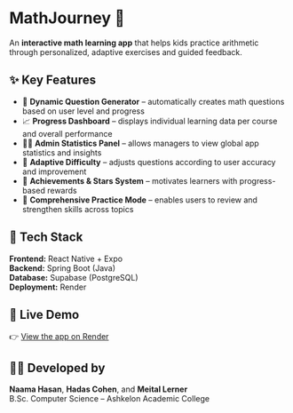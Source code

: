 # MathJourney 🧮

An **interactive math learning app** that helps kids practice arithmetic through personalized, adaptive exercises and guided feedback.

## ✨ Key Features
- 🧠 **Dynamic Question Generator** – automatically creates math questions based on user level and progress  
- 📈 **Progress Dashboard** – displays individual learning data per course and overall performance  
- 👩‍🏫 **Admin Statistics Panel** – allows managers to view global app statistics and insights  
- 🎯 **Adaptive Difficulty** – adjusts questions according to user accuracy and improvement  
- 🌟 **Achievements & Stars System** – motivates learners with progress-based rewards  
- 🧩 **Comprehensive Practice Mode** – enables users to review and strengthen skills across topics  

## 🧩 Tech Stack
**Frontend:** React Native + Expo  
**Backend:** Spring Boot (Java)  
**Database:** Supabase (PostgreSQL)  
**Deployment:** Render  

## 🚀 Live Demo
👉 [View the app on Render](https://mathjourney-front.onrender.com)

## 👩‍💻 Developed by
**Naama Hasan**, **Hadas Cohen**, and **Meital Lerner**  
B.Sc. Computer Science – Ashkelon Academic College
